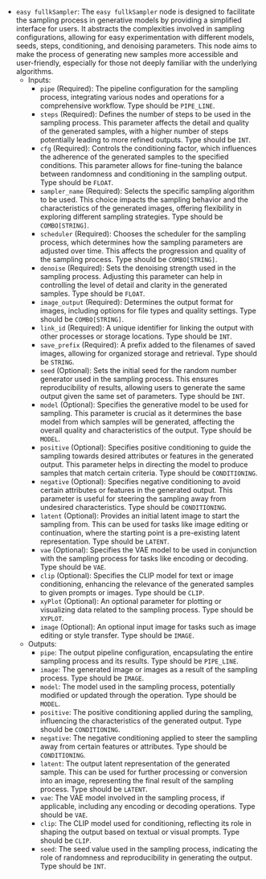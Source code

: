 - `easy fullkSampler`: The `easy fullkSampler` node is designed to facilitate the sampling process in generative models by providing a simplified interface for users. It abstracts the complexities involved in sampling configurations, allowing for easy experimentation with different models, seeds, steps, conditioning, and denoising parameters. This node aims to make the process of generating new samples more accessible and user-friendly, especially for those not deeply familiar with the underlying algorithms.
    - Inputs:
        - `pipe` (Required): The pipeline configuration for the sampling process, integrating various nodes and operations for a comprehensive workflow. Type should be `PIPE_LINE`.
        - `steps` (Required): Defines the number of steps to be used in the sampling process. This parameter affects the detail and quality of the generated samples, with a higher number of steps potentially leading to more refined outputs. Type should be `INT`.
        - `cfg` (Required): Controls the conditioning factor, which influences the adherence of the generated samples to the specified conditions. This parameter allows for fine-tuning the balance between randomness and conditioning in the sampling output. Type should be `FLOAT`.
        - `sampler_name` (Required): Selects the specific sampling algorithm to be used. This choice impacts the sampling behavior and the characteristics of the generated images, offering flexibility in exploring different sampling strategies. Type should be `COMBO[STRING]`.
        - `scheduler` (Required): Chooses the scheduler for the sampling process, which determines how the sampling parameters are adjusted over time. This affects the progression and quality of the sampling process. Type should be `COMBO[STRING]`.
        - `denoise` (Required): Sets the denoising strength used in the sampling process. Adjusting this parameter can help in controlling the level of detail and clarity in the generated samples. Type should be `FLOAT`.
        - `image_output` (Required): Determines the output format for images, including options for file types and quality settings. Type should be `COMBO[STRING]`.
        - `link_id` (Required): A unique identifier for linking the output with other processes or storage locations. Type should be `INT`.
        - `save_prefix` (Required): A prefix added to the filenames of saved images, allowing for organized storage and retrieval. Type should be `STRING`.
        - `seed` (Optional): Sets the initial seed for the random number generator used in the sampling process. This ensures reproducibility of results, allowing users to generate the same output given the same set of parameters. Type should be `INT`.
        - `model` (Optional): Specifies the generative model to be used for sampling. This parameter is crucial as it determines the base model from which samples will be generated, affecting the overall quality and characteristics of the output. Type should be `MODEL`.
        - `positive` (Optional): Specifies positive conditioning to guide the sampling towards desired attributes or features in the generated output. This parameter helps in directing the model to produce samples that match certain criteria. Type should be `CONDITIONING`.
        - `negative` (Optional): Specifies negative conditioning to avoid certain attributes or features in the generated output. This parameter is useful for steering the sampling away from undesired characteristics. Type should be `CONDITIONING`.
        - `latent` (Optional): Provides an initial latent image to start the sampling from. This can be used for tasks like image editing or continuation, where the starting point is a pre-existing latent representation. Type should be `LATENT`.
        - `vae` (Optional): Specifies the VAE model to be used in conjunction with the sampling process for tasks like encoding or decoding. Type should be `VAE`.
        - `clip` (Optional): Specifies the CLIP model for text or image conditioning, enhancing the relevance of the generated samples to given prompts or images. Type should be `CLIP`.
        - `xyPlot` (Optional): An optional parameter for plotting or visualizing data related to the sampling process. Type should be `XYPLOT`.
        - `image` (Optional): An optional input image for tasks such as image editing or style transfer. Type should be `IMAGE`.
    - Outputs:
        - `pipe`: The output pipeline configuration, encapsulating the entire sampling process and its results. Type should be `PIPE_LINE`.
        - `image`: The generated image or images as a result of the sampling process. Type should be `IMAGE`.
        - `model`: The model used in the sampling process, potentially modified or updated through the operation. Type should be `MODEL`.
        - `positive`: The positive conditioning applied during the sampling, influencing the characteristics of the generated output. Type should be `CONDITIONING`.
        - `negative`: The negative conditioning applied to steer the sampling away from certain features or attributes. Type should be `CONDITIONING`.
        - `latent`: The output latent representation of the generated sample. This can be used for further processing or conversion into an image, representing the final result of the sampling process. Type should be `LATENT`.
        - `vae`: The VAE model involved in the sampling process, if applicable, including any encoding or decoding operations. Type should be `VAE`.
        - `clip`: The CLIP model used for conditioning, reflecting its role in shaping the output based on textual or visual prompts. Type should be `CLIP`.
        - `seed`: The seed value used in the sampling process, indicating the role of randomness and reproducibility in generating the output. Type should be `INT`.

